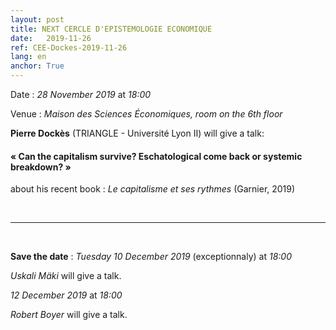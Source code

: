```yaml
---
layout: post
title: NEXT CERCLE D'EPISTEMOLOGIE ECONOMIQUE
date:   2019-11-26
ref: CEE-Dockes-2019-11-26
lang: en
anchor: True
---
```


<i class="fas fa-table"></i> Date : *28 November 2019* at *18:00*

<i class="fas fa-map-marked"></i> Venue : *Maison des Sciences Économiques, room on the 6th floor*

**Pierre Dockès** (TRIANGLE - Université Lyon II) will give a talk:

#### « Can the capitalism survive? Eschatological come back or systemic breakdown? »

about his recent book :  *Le capitalisme et ses rythmes* (Garnier, 2019)

<!--more-->

<br>
<hr />
<br>


**Save the date** : *Tuesday 10 December 2019* (exceptionnaly) at *18:00*

*Uskali Mäki* will give a talk.

*12 December 2019* at *18:00*

*Robert Boyer* will give a talk.


